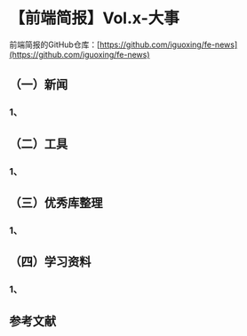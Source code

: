 # 【前端简报】Vol.x-大事

前端简报的GitHub仓库：[https://github.com/iguoxing/fe-news](https://github.com/iguoxing/fe-news)





## （一）新闻

### 1、

## （二）工具

### 1、

## （三）优秀库整理

### 1、

## （四）学习资料

### 1、


## 参考文献
